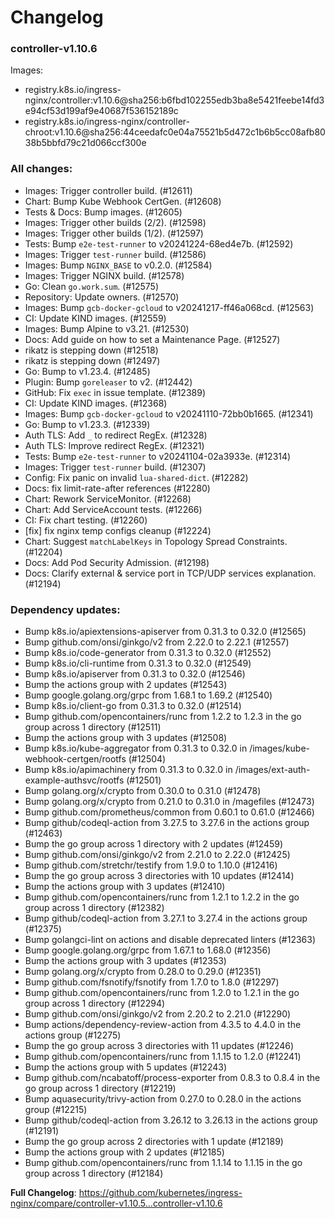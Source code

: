 # Changelog

### controller-v1.10.6

Images:

* registry.k8s.io/ingress-nginx/controller:v1.10.6@sha256:b6fbd102255edb3ba8e5421feebe14fd3e94cf53d199af9e40687f536152189c
* registry.k8s.io/ingress-nginx/controller-chroot:v1.10.6@sha256:44ceedafc0e04a75521b5d472c1b6b5cc08afb8038b5bbfd79c21d066ccf300e

### All changes:

* Images: Trigger controller build. (#12611)
* Chart: Bump Kube Webhook CertGen. (#12608)
* Tests & Docs: Bump images. (#12605)
* Images: Trigger other builds (2/2). (#12598)
* Images: Trigger other builds (1/2). (#12597)
* Tests: Bump `e2e-test-runner` to v20241224-68ed4e7b. (#12592)
* Images: Trigger `test-runner` build. (#12586)
* Images: Bump `NGINX_BASE` to v0.2.0. (#12584)
* Images: Trigger NGINX build. (#12578)
* Go: Clean `go.work.sum`. (#12575)
* Repository: Update owners. (#12570)
* Images: Bump `gcb-docker-gcloud` to v20241217-ff46a068cd. (#12563)
* CI: Update KIND images. (#12559)
* Images: Bump Alpine to v3.21. (#12530)
* Docs: Add guide on how to set a Maintenance Page. (#12527)
* rikatz is stepping down (#12518)
* rikatz is stepping down (#12497)
* Go: Bump to v1.23.4. (#12485)
* Plugin: Bump `goreleaser` to v2. (#12442)
* GitHub: Fix `exec` in issue template. (#12389)
* CI: Update KIND images. (#12368)
* Images: Bump `gcb-docker-gcloud` to v20241110-72bb0b1665. (#12341)
* Go: Bump to v1.23.3. (#12339)
* Auth TLS: Add `_` to redirect RegEx. (#12328)
* Auth TLS: Improve redirect RegEx. (#12321)
* Tests: Bump `e2e-test-runner` to v20241104-02a3933e. (#12314)
* Images: Trigger `test-runner` build. (#12307)
* Config: Fix panic on invalid `lua-shared-dict`. (#12282)
* Docs: fix limit-rate-after references (#12280)
* Chart: Rework ServiceMonitor. (#12268)
* Chart: Add ServiceAccount tests. (#12266)
* CI: Fix chart testing. (#12260)
* [fix] fix nginx temp configs cleanup (#12224)
* Chart: Suggest `matchLabelKeys` in Topology Spread Constraints. (#12204)
* Docs: Add Pod Security Admission. (#12198)
* Docs: Clarify external & service port in TCP/UDP services explanation. (#12194)

### Dependency updates:

* Bump k8s.io/apiextensions-apiserver from 0.31.3 to 0.32.0 (#12565)
* Bump github.com/onsi/ginkgo/v2 from 2.22.0 to 2.22.1 (#12557)
* Bump k8s.io/code-generator from 0.31.3 to 0.32.0 (#12552)
* Bump k8s.io/cli-runtime from 0.31.3 to 0.32.0 (#12549)
* Bump k8s.io/apiserver from 0.31.3 to 0.32.0 (#12546)
* Bump the actions group with 2 updates (#12543)
* Bump google.golang.org/grpc from 1.68.1 to 1.69.2 (#12540)
* Bump k8s.io/client-go from 0.31.3 to 0.32.0 (#12514)
* Bump github.com/opencontainers/runc from 1.2.2 to 1.2.3 in the go group across 1 directory (#12511)
* Bump the actions group with 3 updates (#12508)
* Bump k8s.io/kube-aggregator from 0.31.3 to 0.32.0 in /images/kube-webhook-certgen/rootfs (#12504)
* Bump k8s.io/apimachinery from 0.31.3 to 0.32.0 in /images/ext-auth-example-authsvc/rootfs (#12501)
* Bump golang.org/x/crypto from 0.30.0 to 0.31.0 (#12478)
* Bump golang.org/x/crypto from 0.21.0 to 0.31.0 in /magefiles (#12473)
* Bump github.com/prometheus/common from 0.60.1 to 0.61.0 (#12466)
* Bump github/codeql-action from 3.27.5 to 3.27.6 in the actions group (#12463)
* Bump the go group across 1 directory with 2 updates (#12459)
* Bump github.com/onsi/ginkgo/v2 from 2.21.0 to 2.22.0 (#12425)
* Bump github.com/stretchr/testify from 1.9.0 to 1.10.0 (#12416)
* Bump the go group across 3 directories with 10 updates (#12414)
* Bump the actions group with 3 updates (#12410)
* Bump github.com/opencontainers/runc from 1.2.1 to 1.2.2 in the go group across 1 directory (#12382)
* Bump github/codeql-action from 3.27.1 to 3.27.4 in the actions group (#12375)
* Bump golangci-lint on actions and disable deprecated linters (#12363)
* Bump google.golang.org/grpc from 1.67.1 to 1.68.0 (#12356)
* Bump the actions group with 3 updates (#12353)
* Bump golang.org/x/crypto from 0.28.0 to 0.29.0 (#12351)
* Bump github.com/fsnotify/fsnotify from 1.7.0 to 1.8.0 (#12297)
* Bump github.com/opencontainers/runc from 1.2.0 to 1.2.1 in the go group across 1 directory (#12294)
* Bump github.com/onsi/ginkgo/v2 from 2.20.2 to 2.21.0 (#12290)
* Bump actions/dependency-review-action from 4.3.5 to 4.4.0 in the actions group (#12275)
* Bump the go group across 3 directories with 11 updates (#12246)
* Bump github.com/opencontainers/runc from 1.1.15 to 1.2.0 (#12241)
* Bump the actions group with 5 updates (#12243)
* Bump github.com/ncabatoff/process-exporter from 0.8.3 to 0.8.4 in the go group across 1 directory (#12219)
* Bump aquasecurity/trivy-action from 0.27.0 to 0.28.0 in the actions group (#12215)
* Bump github/codeql-action from 3.26.12 to 3.26.13 in the actions group (#12191)
* Bump the go group across 2 directories with 1 update (#12189)
* Bump the actions group with 2 updates (#12185)
* Bump github.com/opencontainers/runc from 1.1.14 to 1.1.15 in the go group across 1 directory (#12184)

**Full Changelog**: https://github.com/kubernetes/ingress-nginx/compare/controller-v1.10.5...controller-v1.10.6
